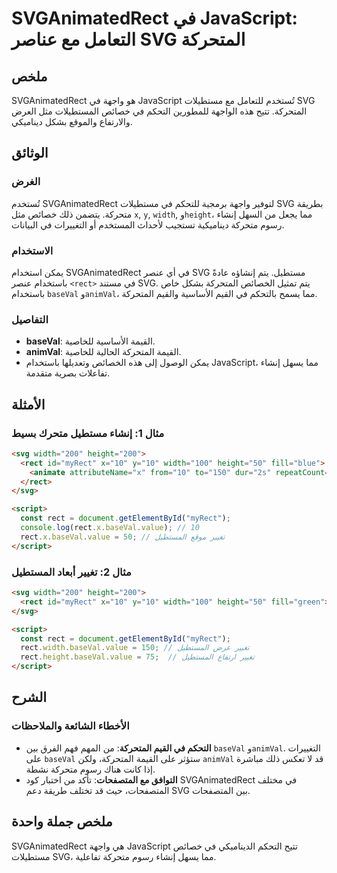 <!--
Meta Description: # SVGAnimatedRect في JavaScript: التعامل مع عناصر SVG المتحركة ## ملخص SVGAnimatedRect هو واجهة في JavaScript تُستخدم للتعامل مع مستطيلات SVG المتحركة...
Meta Keywords: svg, rect, baseval, المتحركة, svganimatedrect
-->

# SVGAnimatedRect في JavaScript: التعامل مع عناصر SVG المتحركة

## ملخص
SVGAnimatedRect هو واجهة في JavaScript تُستخدم للتعامل مع مستطيلات SVG المتحركة. تتيح هذه الواجهة للمطورين التحكم في خصائص المستطيلات مثل العرض والارتفاع والموقع بشكل ديناميكي.

## الوثائق
### الغرض
تُستخدم SVGAnimatedRect لتوفير واجهة برمجية للتحكم في مستطيلات SVG بطريقة متحركة. يتضمن ذلك خصائص مثل `x`, `y`, `width`, و`height`، مما يجعل من السهل إنشاء رسوم متحركة ديناميكية تستجيب لأحداث المستخدم أو التغييرات في البيانات.

### الاستخدام
يمكن استخدام SVGAnimatedRect في أي عنصر SVG مستطيل. يتم إنشاؤه عادةً باستخدام عنصر `<rect>` في مستند SVG. يتم تمثيل الخصائص المتحركة بشكل خاص باستخدام `baseVal` و`animVal`، مما يسمح بالتحكم في القيم الأساسية والقيم المتحركة.

### التفاصيل
- **baseVal**: القيمة الأساسية للخاصية.
- **animVal**: القيمة المتحركة الحالية للخاصية.
- يمكن الوصول إلى هذه الخصائص وتعديلها باستخدام JavaScript، مما يسهل إنشاء تفاعلات بصرية متقدمة.

## الأمثلة
### مثال 1: إنشاء مستطيل متحرك بسيط
```html
<svg width="200" height="200">
  <rect id="myRect" x="10" y="10" width="100" height="50" fill="blue">
    <animate attributeName="x" from="10" to="150" dur="2s" repeatCount="indefinite" />
  </rect>
</svg>

<script>
  const rect = document.getElementById("myRect");
  console.log(rect.x.baseVal.value); // 10
  rect.x.baseVal.value = 50; // تغيير موقع المستطيل
</script>
```

### مثال 2: تغيير أبعاد المستطيل
```html
<svg width="200" height="200">
  <rect id="myRect" x="10" y="10" width="100" height="50" fill="green"></rect>
</svg>

<script>
  const rect = document.getElementById("myRect");
  rect.width.baseVal.value = 150; // تغيير عرض المستطيل
  rect.height.baseVal.value = 75;  // تغيير ارتفاع المستطيل
</script>
```

## الشرح
### الأخطاء الشائعة والملاحظات
- **التحكم في القيم المتحركة**: من المهم فهم الفرق بين `baseVal` و`animVal`. التغييرات على `baseVal` ستؤثر على القيمة المتحركة، ولكن `animVal` قد لا تعكس ذلك مباشرة إذا كانت هناك رسوم متحركة نشطة.
- **التوافق مع المتصفحات**: تأكد من اختبار كود SVGAnimatedRect في مختلف المتصفحات، حيث قد تختلف طريقة دعم SVG بين المتصفحات.

## ملخص جملة واحدة
SVGAnimatedRect هي واجهة JavaScript تتيح التحكم الديناميكي في خصائص مستطيلات SVG، مما يسهل إنشاء رسوم متحركة تفاعلية.